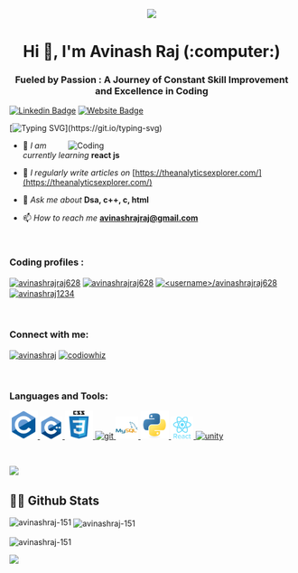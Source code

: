 <p align="center">
  <img src="https://capsule-render.vercel.app/api?type=waving&color=gradient&text=Hi,I&nbsp;am&nbsp;Avinash&nbsp;Raj&height=100&section=header"/>
</p>

<h1 align="center">Hi 👋, I'm Avinash Raj (:computer:)</h1>

<h3 align="center">Fueled by Passion : A Journey of Constant Skill Improvement and Excellence in Coding</h3>

[![Linkedin Badge](https://img.shields.io/badge/-LinkedIn-0e76a8?style=flat-circle&logo=Linkedin&logoColor=white)](https://www.linkedin.com/in/avinash-raj-724945217/)
[![Website Badge](https://img.shields.io/badge/Website-3b5998?style=flat-circle&logo=google-chrome&logoColor=white)](https://theanalyticsexplorer.com/)

[![Typing SVG](https://readme-typing-svg.herokuapp.com?font=Fira+Code&pause=1000&width=435&lines=Nice+to+meet+you+!;I+am+Code+Enthusiast.)](https://git.io/typing-svg)

<img align="right" alt="Coding" width="400" src="https://media.tenor.com/rePDfDWO3XoAAAAd/hacking.gif" />


 - 🌱 *I am currently learning* **react js**
   
- 📝 *I regularly write articles on* [https://theanalyticsexplorer.com/](https://theanalyticsexplorer.com/)

- 💬 *Ask me about* **Dsa, c++, c, html**

- 📫 *How to reach me* **avinashrajraj@gmail.com**
<br>
<h3 align="left">Coding profiles : </h3>
<p align="left">
<a href="https://www.hackerrank.com/avinashrajraj628" target="blank"><img align="center" src="https://raw.githubusercontent.com/rahuldkjain/github-profile-readme-generator/master/src/images/icons/Social/hackerrank.svg" alt="avinashrajraj628" height="30" width="40" /></a>
<a href="https://www.leetcode.com/avinashrajraj628" target="blank"><img align="center" src="https://raw.githubusercontent.com/rahuldkjain/github-profile-readme-generator/master/src/images/icons/Social/leet-code.svg" alt="avinashrajraj628" height="30" width="40" /></a>
<a href="https://auth.geeksforgeeks.org/user/<username>/avinashrajraj628" target="blank"><img align="center" src="https://raw.githubusercontent.com/rahuldkjain/github-profile-readme-generator/master/src/images/icons/Social/geeks-for-geeks.svg" alt="<username>/avinashrajraj628" height="30" width="40" /></a>
<a href="https://www.codechef.com/users/avinashraj1234" target="blank"><img align="center" src="https://cdn.jsdelivr.net/npm/simple-icons@3.1.0/icons/codechef.svg" alt="avinashraj1234" height="30" width="40" /></a>
</p>
<br>
<h3 align="left">Connect with me: </h3>
<p  align="left">
<a href="https://linkedin.com/in/avinashraj" target="blank"><img align="center" src="https://raw.githubusercontent.com/rahuldkjain/github-profile-readme-generator/master/src/images/icons/Social/linked-in-alt.svg" alt="avinashraj" height="30" width="40" /></a>
<a href="https://www.youtube.com/c/codiowhiz" target="blank"><img align="center" src="https://raw.githubusercontent.com/rahuldkjain/github-profile-readme-generator/master/src/images/icons/Social/youtube.svg" alt="codiowhiz" height="30" width="40" /></a>
</p>
<br>
<h3 align="left">Languages and Tools:</h3>
<p align="left"> <a href="https://www.cprogramming.com/" target="_blank" rel="noreferrer"> <img src="https://raw.githubusercontent.com/devicons/devicon/master/icons/c/c-original.svg" alt="c" width="50" height="50"/> </a> <a href="https://www.w3schools.com/cpp/" target="_blank" rel="noreferrer"> <img src="https://raw.githubusercontent.com/devicons/devicon/master/icons/cplusplus/cplusplus-original.svg" alt="cplusplus" width="40" height="40"/> </a> <a href="https://www.w3schools.com/css/" target="_blank" rel="noreferrer"> <img src="https://raw.githubusercontent.com/devicons/devicon/master/icons/css3/css3-original-wordmark.svg" alt="css3" width="50" height="50"/> </a> <a href="https://git-scm.com/" target="_blank" rel="noreferrer"> <img src="https://www.vectorlogo.zone/logos/git-scm/git-scm-icon.svg" alt="git" width="50" height="50"/> </a> <a href="https://www.mysql.com/" target="_blank" rel="noreferrer"> <img src="https://raw.githubusercontent.com/devicons/devicon/master/icons/mysql/mysql-original-wordmark.svg" alt="mysql" width="40" height="40"/> </a> <a href="https://www.python.org" target="_blank" rel="noreferrer"> <img src="https://raw.githubusercontent.com/devicons/devicon/master/icons/python/python-original.svg" alt="python" width="50" height="50"/> </a> <a href="https://reactjs.org/" target="_blank" rel="noreferrer"> <img src="https://raw.githubusercontent.com/devicons/devicon/master/icons/react/react-original-wordmark.svg" alt="react" width="40" height="40"/> </a> <a href="https://unity.com/" target="_blank" rel="noreferrer"> <img src="https://www.vectorlogo.zone/logos/unity3d/unity3d-icon.svg" alt="unity" width="40" height="40"/> </a> </p>
<br>

<p align="left">
  <img src="https://quotes-github-readme.vercel.app/api?type=horizontal&theme=light&theme=dark)](https://github.com/piyushsuthar/github-readme-quotes" />
</p>

<!-- <h3 align="left"> Trophy :</h3>
<p align="left">
  <a href="https://github.com/ryo-ma/github-profile-trophy">
    <img style="margin: 100px;" src="https://github-profile-trophy.vercel.app/?username=avinashraj-151" alt="avinashraj-151" />
  </a>
</p> -->
## 👨‍💻 Github Stats

<p><img align="left" src="https://github-readme-stats.vercel.app/api/top-langs?username=avinashraj-151&show_icons=true&locale=en&layout=compact&theme=dark" alt="avinashraj-151" /></p>

<p>&nbsp;<img align="center" src="https://github-readme-stats.vercel.app/api?username=avinashraj-151&show_icons=true&locale=en&theme=dark" alt="avinashraj-151" /></p>

<p><img align="center" src="https://github-readme-streak-stats.herokuapp.com/?user=avinashraj-151&theme=dark" alt="avinashraj-151" /></p>
<p align="left">
  
  <img src="https://capsule-render.vercel.app/api?type=waving&color=gradient&height=100&section=footer"/>
</p>

